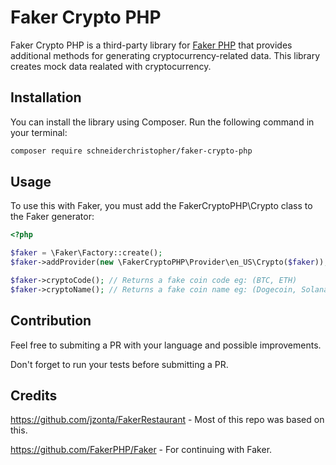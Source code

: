# Faker Crypto PHP

Faker Crypto PHP is a third-party library for [Faker PHP](https://github.com/fzaninotto/Faker) that provides additional methods for generating cryptocurrency-related data. This library creates mock data realated with cryptocurrency.

## Installation

You can install the library using Composer. Run the following command in your terminal:

```bash
composer require schneiderchristopher/faker-crypto-php
```
## Usage
To use this with Faker, you must add the FakerCryptoPHP\Crypto class to the Faker generator:
```php
<?php

$faker = \Faker\Factory::create();
$faker->addProvider(new \FakerCryptoPHP\Provider\en_US\Crypto($faker));

$faker->cryptoCode(); // Returns a fake coin code eg: (BTC, ETH)
$faker->cryptoName(); // Returns a fake coin name eg: (Dogecoin, Solana)
```

## Contribution

Feel free to submiting a PR with your language and possible improvements.

Don't forget to run your tests before submitting a PR.

## Credits

https://github.com/jzonta/FakerRestaurant - Most of this repo was based on this.

https://github.com/FakerPHP/Faker - For continuing with Faker.
